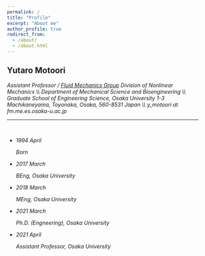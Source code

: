 ```yaml
---
permalink: /
title: "Profile"
excerpt: "About me"
author_profile: true
redirect_from: 
  - /about/
  - /about.html
---
```


<h2>
Yutaro Motoori
</h2>

<i>
Assistant Professor / <a href="https://fm.me.es.osaka-u.ac.jp">Fluid Mechanics Group</a>
</i>

<i>
Division of Nonlinear Mechanics \\
Department of Mechanical Science and Bioengineering \\
Graduate School of Engineering Science, Osaka University
</i>

<i>
1-3 Machikaneyama, Toyonaka, Osaka, 560-8531 Japan \\
y_motoori at fm.me.es.osaka-u.ac.jp
</i>

<br>
<hr>
<br>

<i>
<ul class="timeline">
<li>
	<p class="timeline-date">1994 April</p>
	<div class="timeline-content">
		<p>Born</p>
	</div>
</li>
<li>
	<p class="timeline-date">2017 March</p>
	<div class="timeline-content">
		<p>BEng, Osaka University</p>
	</div>
</li>
<li>
	<p class="timeline-date">2018 March</p>
	<div class="timeline-content">
		<p>MEng, Osaka University</p>
	</div>
</li>
<li>
	<p class="timeline-date">2021 March </p>
	<div class="timeline-content">
		<p>Ph.D. (Engneering), Osaka University</p>
	</div>
</li>
<li>
	<p class="timeline-date">2021 April </p>
	<div class="timeline-content">
		<p>Assistant Professor, Osaka University</p>
	</div>
</li>
</ul>
</i>
